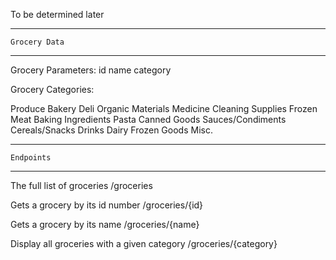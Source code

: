 To be determined later

---

    Grocery Data

---

Grocery Parameters:
id
name
category

Grocery Categories:

Produce
Bakery
Deli
Organic Materials
Medicine
Cleaning Supplies
Frozen Meat
Baking Ingredients
Pasta
Canned Goods
Sauces/Condiments
Cereals/Snacks
Drinks
Dairy
Frozen Goods
Misc.

---

    Endpoints

---

The full list of groceries
/groceries

Gets a grocery by its id number
/groceries/{id}

Gets a grocery by its name
/groceries/{name}

Display all groceries with a given category
/groceries/{category}
